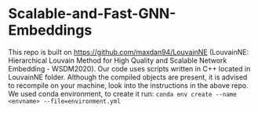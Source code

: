 # Scalable-and-Fast-GNN-Embeddings

This repo is built on https://github.com/maxdan94/LouvainNE (LouvainNE: Hierarchical Louvain Method for High Quality and Scalable Network Embedding - WSDM2020).
Our code uses scripts written in C++ located in LouvainNE folder. Although the compiled objects are present, it is advised to recompile on your machine, look into the instructions in the above repo.
We used conda environment, to create it run: `conda env create --name <envname> --file=environment.yml`

